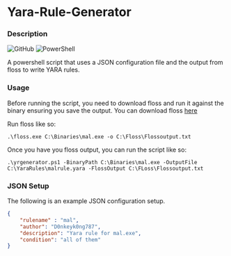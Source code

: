 # Yara-Rule-Generator

### Description
![GitHub](https://camo.githubusercontent.com/3dbcfa4997505c80ef928681b291d33ecfac2dabf563eb742bb3e269a5af909c/68747470733a2f2f696d672e736869656c64732e696f2f6769746875622f6c6963656e73652f496c65726961796f2f6d61726b646f776e2d6261646765733f7374796c653d666f722d7468652d6261646765) ![PowerShell](https://img.shields.io/badge/PowerShell-%235391FE.svg?style=for-the-badge&logo=powershell&logoColor=white)

A powershell script that uses a JSON configuration file and the output from floss to write YARA rules.

### Usage

Before running the script, you need to download floss and run it against the binary ensuring you save the output. You can download floss [here](https://github.com/mandiant/flare-floss/releases/tag/v2.2.0)

Run floss like so:
```posh
.\floss.exe C:\Binaries\mal.exe -o C:\Floss\Flossoutput.txt
```

Once you have you floss output, you can run the script like so:
```posh
.\yrgenerator.ps1 -BinaryPath C:\Binaries\mal.exe -OutputFile C:\YaraRules\malrule.yara -FlossOutput C:\FLoss\Flossoutput.txt
```

### JSON Setup

The following is an example JSON configuration setup.
```json
{
    "rulename" : "mal",
    "author": "D0nkeyk0ng787",
    "description": "Yara rule for mal.exe",
    "condition": "all of them"
}
```


